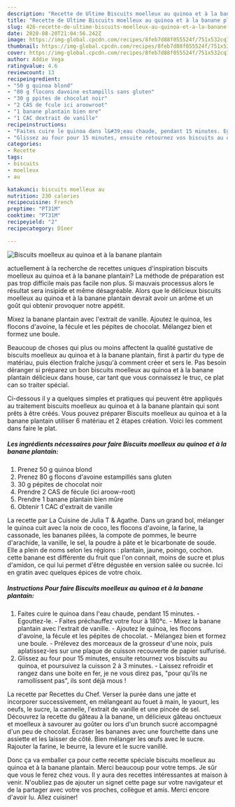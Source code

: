 ```yaml
---
description: "Recette de Ultime Biscuits moelleux au quinoa et à la banane plantain"
title: "Recette de Ultime Biscuits moelleux au quinoa et à la banane plantain"
slug: 426-recette-de-ultime-biscuits-moelleux-au-quinoa-et-a-la-banane-plantain
date: 2020-08-20T21:04:56.242Z
image: https://img-global.cpcdn.com/recipes/8feb7d88f055524f/751x532cq70/biscuits-moelleux-au-quinoa-et-a-la-banane-plantain-photo-principale-de-la-recette.jpg
thumbnail: https://img-global.cpcdn.com/recipes/8feb7d88f055524f/751x532cq70/biscuits-moelleux-au-quinoa-et-a-la-banane-plantain-photo-principale-de-la-recette.jpg
cover: https://img-global.cpcdn.com/recipes/8feb7d88f055524f/751x532cq70/biscuits-moelleux-au-quinoa-et-a-la-banane-plantain-photo-principale-de-la-recette.jpg
author: Addie Vega
ratingvalue: 4.6
reviewcount: 13
recipeingredient:
- "50 g quinoa blond"
- "80 g flocons davoine estampills sans gluten"
- "30 g ppites de chocolat noir"
- "2 CAS de fcule ici aroowroot"
- "1 banane plantain bien mre"
- "1 CAC dextrait de vanille"
recipeinstructions:
- "Faites cuire le quinoa dans l&#39;eau chaude, pendant 15 minutes. Egouttez-le. Faites préchauffez votre four à 180°c. Mixez la banane plantain avec l&#39;extrait de vanille. Ajoutez le quinoa, les flocons d&#39;avoine, la fécule et les pépites de chocolat. Mélangez bien et formez une boule. Prélevez des morceaux de la grosseur d&#39;une noix, puis aplatissez-les sur une plaque de cuisson recouverte de papier sulfurisé."
- "Glissez au four pour 15 minutes, ensuite retournez vos biscuits au quinoa, et poursuivez la cuisson 2 à 3 minutes. Laissez refroidir et rangez dans une boite en fer, je ne vous direz pas, &#34;pour qu&#39;ils ne ramollissent pas&#34;, ils sont déjà mous !"
categories:
- Recette
tags:
- biscuits
- moelleux
- au

katakunci: biscuits moelleux au 
nutrition: 230 calories
recipecuisine: French
preptime: "PT31M"
cooktime: "PT31M"
recipeyield: "2"
recipecategory: Dîner

---
```



![Biscuits moelleux au quinoa et à la banane plantain](https://img-global.cpcdn.com/recipes/8feb7d88f055524f/751x532cq70/biscuits-moelleux-au-quinoa-et-a-la-banane-plantain-photo-principale-de-la-recette.jpg)

actuellement à la recherche de recettes uniques d'inspiration biscuits moelleux au quinoa et à la banane plantain? La méthode de préparation est pas trop difficile mais pas facile non plus. Si mauvais processus alors le résultat sera insipide et même désagréable. Alors que le délicieux biscuits moelleux au quinoa et à la banane plantain devrait avoir un arôme et un goût qui obtenir provoquer notre appétit.

Mixez la banane plantain avec l&#39;extrait de vanille. Ajoutez le quinoa, les flocons d&#39;avoine, la fécule et les pépites de chocolat. Mélangez bien et formez une boule.

Beaucoup de choses qui plus ou moins affectent la qualité gustative de biscuits moelleux au quinoa et à la banane plantain, first à partir du type de matériau, puis élection fraîche jusqu'à comment créer et sers le. Pas besoin déranger si préparez un bon biscuits moelleux au quinoa et à la banane plantain délicieux dans house, car tant que vous connaissez le truc, ce plat can so traiter spécial.


Ci-dessous il y a quelques simples et pratiques qui peuvent être appliqués au traitement biscuits moelleux au quinoa et à la banane plantain qui sont prêts à être créés. Vous pouvez préparer Biscuits moelleux au quinoa et à la banane plantain utiliser 6 matériau et 2 étapes création. Voici les comment dans faire le plat.

<!--inarticleads1-->

##### Les ingrédients nécessaires pour faire Biscuits moelleux au quinoa et à la banane plantain:

1. Prenez 50 g quinoa blond
1. Prenez 80 g flocons d&#39;avoine estampillés sans gluten
1.  30 g pépites de chocolat noir
1. Prendre 2 CAS de fécule (ici aroow-root)
1. Prendre 1 banane plantain bien mûre
1. Obtenir 1 CAC d&#39;extrait de vanille


La recette par La Cuisine de Julia T &amp; Agathe. Dans un grand bol, mélanger le quinoa cuit avec la noix de coco, les flocons d&#39;avoine, la farine, la cassonade, les bananes pilées, la compote de pommes, le beurre d&#39;arachide, la vanille, le sel, la poudre à pâte et le bicarbonate de soude. Elle a plein de noms selon les régions : plantain, jaune, poingo, cochon. cette banane est différente du fruit que l&#39;on connait, moins de sucre et plus d&#39;amidon, ce qui lui permet d&#39;être dégustée en version salée ou sucrée. Ici en gratin avec quelques épices de votre choix. 

<!--inarticleads2-->

##### Instructions Pour faire Biscuits moelleux au quinoa et à la banane plantain:

1. Faites cuire le quinoa dans l&#39;eau chaude, pendant 15 minutes. - Egouttez-le. - Faites préchauffez votre four à 180°c. - Mixez la banane plantain avec l&#39;extrait de vanille. - Ajoutez le quinoa, les flocons d&#39;avoine, la fécule et les pépites de chocolat. - Mélangez bien et formez une boule. - Prélevez des morceaux de la grosseur d&#39;une noix, puis aplatissez-les sur une plaque de cuisson recouverte de papier sulfurisé.
1. Glissez au four pour 15 minutes, ensuite retournez vos biscuits au quinoa, et poursuivez la cuisson 2 à 3 minutes. - Laissez refroidir et rangez dans une boite en fer, je ne vous direz pas, &#34;pour qu&#39;ils ne ramollissent pas&#34;, ils sont déjà mous !


La recette par Recettes du Chef. Verser la purée dans une jatte et incorporer successivement, en mélangeant au fouet à main, le yaourt, les oeufs, le sucre, la cannelle, l&#39;extrait de vanille et une pincée de sel. Découvrez la recette du gâteau à la banane, un délicieux gâteau onctueux et moelleux à savourer au goûter ou lors d&#39;un brunch sucré accompagné d&#39;un peu de chocolat. Écraser les bananes avec une fourchette dans une assiette et les laisser de côté. Bien mélanger les œufs avec le sucre. Rajouter la farine, le beurre, la levure et le sucre vanillé. 


Donc ça va emballer ça pour cette recette spéciale biscuits moelleux au quinoa et à la banane plantain. Merci beaucoup pour votre temps. Je sûr que vous le ferez chez vous. Il y aura des recettes  intéressantes at maison à venir. N'oubliez pas de ajouter un signet cette page sur votre navigateur et de la partager avec votre vos proches, collègue et amis. Merci encore d'avoir lu. Allez cuisiner!
